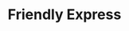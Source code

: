 ---
title: "Friendly Express"
url: /brunswick/friendly-express-us-highway-17-south/
shop: Lebensmittel
---